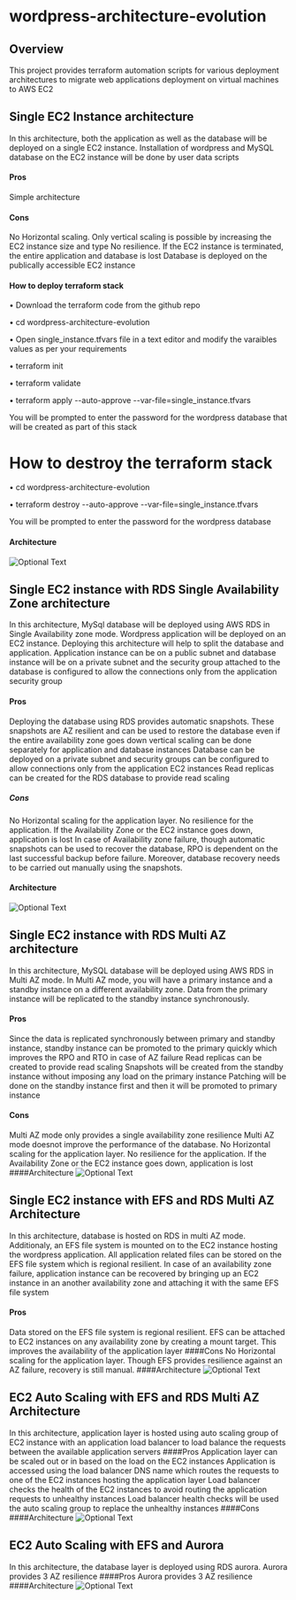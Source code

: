 # wordpress-architecture-evolution
## Overview
This project provides terraform automation scripts for various deployment architectures to migrate web applications deployment on virtual machines to AWS EC2

## Single EC2 Instance architecture
In this architecture, both the application as well as the database will be deployed on a single EC2 instance. Installation of wordpress and MySQL database  on the EC2 instance will be done by user data scripts
#### Pros
Simple architecture 
#### Cons
No Horizontal scaling. Only vertical scaling is possible by increasing the EC2 instance size and type
No resilience. If the EC2 instance is terminated, the entire application and database is lost
Database is deployed on the publically accessible EC2 instance

#### How to deploy terraform stack
•	Download the terraform code from the github repo

•	cd wordpress-architecture-evolution

• Open single_instance.tfvars file in a text editor and modify the varaibles values as per your requirements

•	terraform init

•	terraform validate

•	terraform apply --auto-approve --var-file=single_instance.tfvars

You will be prompted to enter the password for the wordpress database that will be created as part of this stack

# How to destroy the terraform stack
•	cd wordpress-architecture-evolution

•	terraform destroy --auto-approve --var-file=single_instance.tfvars

You will be prompted to enter the password for the wordpress database

#### Architecture
![Optional Text](../main/images/Wordpress_ec2_single_instance.png) 


## Single EC2 instance with RDS Single Availability Zone architecture
In this architecture, MySql database will be deployed using AWS RDS in Single Availability zone mode. Wordpress application will be deployed on an EC2 instance.
Deploying this architecture will help to split the database and application. Application instance can be on a public subnet and database instance will be on a private subnet and the security group attached to the database is configured to allow the connections only from the application security group
#### Pros
Deploying the database using RDS provides automatic snapshots. These snapshots are AZ resilient and can be used to restore the database even if the entire availability zone goes down
vertical scaling can be done separately for application and database instances
Database can be deployed on a private subnet and security groups can be configured to allow connections only from the application EC2 instances
Read replicas can be created for the RDS database to provide read scaling
##### Cons
No Horizontal scaling for the application layer. 
No resilience for the application. If the Availability Zone or the EC2 instance goes down, application is lost
In case of Availability zone failure, though automatic snapshots can be used to recover the database, RPO is dependent on the last successful backup before failure. Moreover, database recovery needs to be carried out manually using the snapshots.
#### Architecture
![Optional Text](../main/images/Wordpress_ec2_rds_singleaz.png)


## Single EC2 instance with RDS Multi AZ architecture
In this architecture, MySQL database will be deployed using AWS RDS in Multi AZ mode. In Multi AZ mode, you will have a primary instance and a standby instance on a different availability zone. Data from the primary instance will be replicated to the standby instance synchronously. 
#### Pros
Since the data is replicated synchronously between primary and standby instance, standby instance can be promoted to the primary quickly which improves the RPO and RTO in case of AZ failure
Read replicas can be created to provide read scaling
Snapshots will be created from the standby instance without imposing any load on the primary instance
Patching will be done on the standby instance first and then it will be promoted to primary instance
#### Cons
Multi AZ mode only provides a single availability zone resilience
Multi AZ mode doesnot improve the performance of the database. 
No Horizontal scaling for the application layer. 
No resilience for the application. If the Availability Zone or the EC2 instance goes down, application is lost
####Architecture
![Optional Text](../main/images/Wordpress_ec2_rds_multiaz.png)


## Single EC2 instance with EFS and RDS Multi AZ Architecture
In this architecture, database is hosted on RDS in multi AZ mode. Additionaly, an EFS file system is mounted on to the EC2 instance hosting the wordpress application. All application related files can be stored on the EFS file system which is regional resilient. In case of an availability zone failure, application instance can be recovered by bringing up an EC2 instance in an another availability zone and attaching it with the same EFS file system
#### Pros
Data stored on the EFS file system is regional resilient. EFS can be attached to EC2 instances on any availability zone by creating a mount target. This improves the availability of the application layer
####Cons
No Horizontal scaling for the application layer.
Though EFS provides resilience against an AZ failure, recovery is still manual.
####Architecture
![Optional Text](../main/images/Wordpress_ec2_EFS_rds_multiaz.png)


## EC2 Auto Scaling with EFS and RDS Multi AZ Architecture
In this architecture, application layer is hosted using auto scaling group of EC2 instance with an application load balancer to load balance the requests between the available application servers
####Pros
Application layer can be scaled out or in based on the load on the EC2 instances
Application is accessed using the load balancer DNS name which routes the requests to one of the EC2 instances hosting the application layer
Load balancer checks the health of the EC2 instances to avoid routing the application requests to unhealthy instances
Load balancer health checks will be used the auto scaling group to replace the unhealthy instances
####Cons
####Architecture
![Optional Text](../main/images/Wordpress_autoscaling_rds_multiaz.png)

## EC2 Auto Scaling with EFS and Aurora
In this architecture, the database layer is deployed using RDS aurora. Aurora provides 3 AZ resilience
####Pros
Aurora provides 3 AZ resilience
####Architecture
![Optional Text](../main/images/Wordpress_autoscaling_aurora.png)

